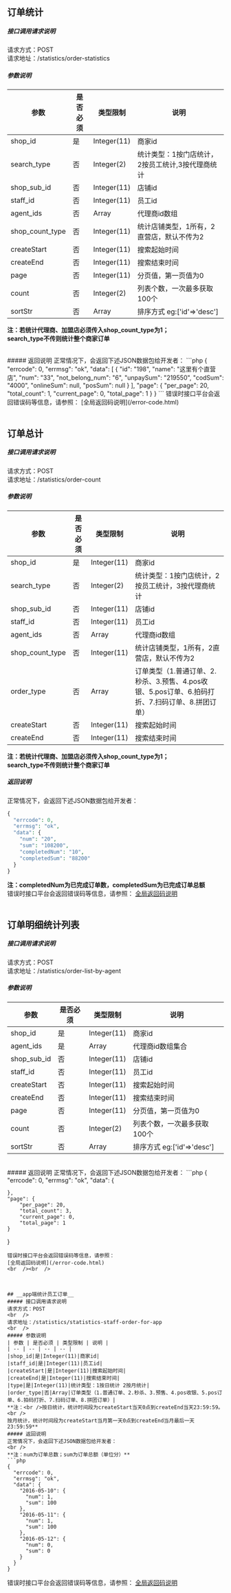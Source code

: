 ## __订单统计__
##### 接口调用请求说明
请求方式：POST
<br  />
请求地址：/statistics/order-statistics
<br  />
##### 参数说明
| 参数 | 是否必须 | 类型限制 | 说明 |
| -- | -- | -- | -- |
|shop_id|是|Integer(11)|商家id|
|search_type|否|Integer(2)|统计类型：1按门店统计，2按员工统计,3按代理商统计|
|shop_sub_id|否|Integer(11)|店铺id|
|staff_id|否|Integer(11)|员工id|
|agent_ids|否|Array|代理商id数组|
|shop_count_type|否|Integer(11)|统计店铺类型，1所有，2直营店，默认不传为2|
|createStart|否|Integer(11)|搜索起始时间|
|createEnd|否|Integer(11)|搜索结束时间|
| page | 否 | Integer(11) | 分页值，第一页值为0 |
| count | 否 | Integer(2) | 列表个数，一次最多获取100个 |
| sortStr | 否 | Array | 排序方式 eg:['id'=>'desc'] |
**注：若统计代理商、加盟店必须传入shop_count_type为1；**
<br  />
**search_type不传则统计整个商家订单**

<br  />
##### 返回说明
正常情况下，会返回下述JSON数据包给开发者：
```php
{
  "errcode": 0,
  "errmsg": "ok",
  "data": [
    {
      "id": "198",
      "name": "这里有个直营店",
      "num": "33",
      "not_belong_num": "6",
      "unpaySum": "219550",
      "codSum": "4000",
      "onlineSum": null,
      "posSum": null
    }
  ],
  "page": {
    "per_page": 20,
    "total_count": 1,
    "current_page": 0,
    "total_page": 1
  }
}
```
错误时接口平台会返回错误码等信息，请参照：
[全局返回码说明](/error-code.html)
<br  /><br  />

## __订单总计__
##### 接口调用请求说明
请求方式：POST
<br  />
请求地址：/statistics/order-count
<br  />
##### 参数说明
| 参数 | 是否必须 | 类型限制 | 说明 |
| -- | -- | -- | -- |
|shop_id|是|Integer(11)|商家id|
|search_type|否|Integer(2)|统计类型：1按门店统计，2按员工统计，3按代理商统计|
|shop_sub_id|否|Integer(11)|店铺id|
|staff_id|否|Integer(11)|员工id|
|agent_ids|否|Array|代理商id数组|
|shop_count_type|否|Integer(11)|统计店铺类型，1所有，2直营店，默认不传为2|
|order_type|否|Array|订单类型（1.普通订单、2.秒杀、3.预售、4.pos收银、5.pos订单、6.拍码打折、7.扫码订单、8.拼团订单）|
|createStart|否|Integer(11)|搜索起始时间|
|createEnd|否|Integer(11)|搜索结束时间|
**注：若统计代理商、加盟店必须传入shop_count_type为1；**
<br  />
**search_type不传则统计整个商家订单**
##### 返回说明
正常情况下，会返回下述JSON数据包给开发者：
```php
{
  "errcode": 0,
  "errmsg": "ok",
  "data": {
    "num": "20",
    "sum": "108200",
    "completedNum": "10",
    "completedSum": "88200"
  }
}
```
**注：completedNum为已完成订单数，completedSum为已完成订单总额**
<br />
错误时接口平台会返回错误码等信息，请参照：
[全局返回码说明](/error-code.html)
<br  /><br  />



## __订单明细统计列表__
##### 接口调用请求说明
请求方式：POST
<br  />
请求地址：/statistics/order-list-by-agent
<br  />
##### 参数说明
| 参数 | 是否必须 | 类型限制 | 说明 |
| -- | -- | -- | -- |
|shop_id|是|Integer(11)|商家id|
|agent_ids|是|Array|代理商id数组集合|
|shop_sub_id|否|Integer(11)|店铺id|
|staff_id|否|Integer(11)|员工id|
|createStart|否|Integer(11)|搜索起始时间|
|createEnd|否|Integer(11)|搜索结束时间|
| page | 否 | Integer(11) | 分页值，第一页值为0 |
| count | 否 | Integer(2) | 列表个数，一次最多获取100个 |
| sortStr | 否 | Array | 排序方式 eg:['id'=>'desc'] |
<br  />
##### 返回说明
正常情况下，会返回下述JSON数据包给开发者：
```php
{
    "errcode": 0,
    "errmsg": "ok",
    "data": {

    },
    "page": {
        "per_page": 20,
        "total_count": 3,
        "current_page": 0,
        "total_page": 1
    }
}
```
错误时接口平台会返回错误码等信息，请参照：
[全局返回码说明](/error-code.html)
<br  /><br  />



## __app端统计员工订单__
##### 接口调用请求说明
请求方式：POST
<br  />
请求地址：/statistics/statistics-staff-order-for-app
<br  />
##### 参数说明
| 参数 | 是否必须 | 类型限制 | 说明 |
| -- | -- | -- | -- |
|shop_id|是|Integer(11)|商家id|
|staff_id|是|Integer(11)|员工id|
|createStart|是|Integer(11)|搜索起始时间|
|createEnd|是|Integer(11)|搜索结束时间|
|type|是|Integer(11)|统计类型：1按日统计 2按月统计|
|order_type|否|Array|订单类型（1.普通订单、2.秒杀、3.预售、4.pos收银、5.pos订单、6.拍码打折、7.扫码订单、8.拼团订单）|
**注：<br />按日统计，统计时间段为createStart当天0点到createEnd当天23:59:59。<br />
按月统计，统计时间段为createStart当月第一天0点到createEnd当月最后一天23:59:59**
##### 返回说明
正常情况下，会返回下述JSON数据包给开发者：
<br />
**注：num为订单总数；sum为订单总额（单位分）**
```php
{
  "errcode": 0,
  "errmsg": "ok",
  "data": {
    "2016-05-10": {
      "num": 1,
      "sum": 100
    },
    "2016-05-11": {
      "num": 1,
      "sum": 100
    },
    "2016-05-12": {
      "num": 0,
      "sum": 0
    }
  }
}
```
错误时接口平台会返回错误码等信息，请参照：
[全局返回码说明](/error-code.html)
<br  /><br  />
